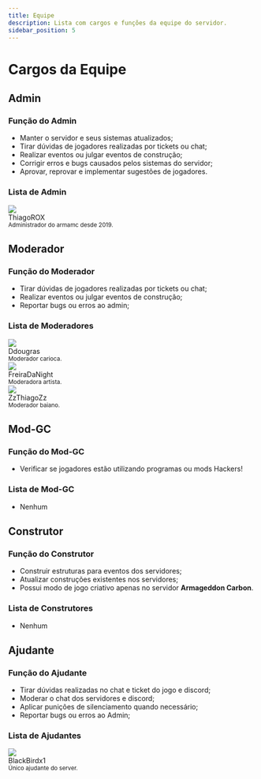 ```yaml
---
title: Equipe
description: Lista com cargos e funções da equipe do servidor.
sidebar_position: 5
---
```


# Cargos da Equipe

## Admin

### Função do Admin
* Manter o servidor e seus sistemas atualizados;
* Tirar dúvidas de jogadores realizadas por tickets ou chat;
* Realizar eventos ou julgar eventos de construção;
* Corrigir erros e bugs causados pelos sistemas do servidor;
* Aprovar, reprovar e implementar sugestões de jogadores.

### Lista de Admin

<div class="avatar" style={{margin: 10}}>
  <img
    class="avatar__photo avatar__photo--lg"
    src="http://cravatar.eu/head/ThiagoROX/64.png" />
  <div class="avatar__intro">
    <div class="avatar__name">ThiagoROX</div>
    <small class="avatar__subtitle">
      Administrador do armamc desde 2019.
    </small>
  </div>
</div>

## Moderador

### Função do Moderador
* Tirar dúvidas de jogadores realizadas por tickets ou chat;
* Realizar eventos ou julgar eventos de construção;
* Reportar bugs ou erros ao admin;

### Lista de Moderadores

<div class="avatar" style={{margin: 10}}>
  <img
    class="avatar__photo avatar__photo--lg"
    src="http://cravatar.eu/head/Ddougras/64.png" />
  <div class="avatar__intro">
    <div class="avatar__name">Ddougras</div>
    <small class="avatar__subtitle">
      Moderador carioca.
    </small>
  </div>
</div>
<div class="avatar" style={{margin: 10}}>
  <img
    class="avatar__photo avatar__photo--lg"
    src="http://cravatar.eu/head/FreiraDaNight/64.png" />
  <div class="avatar__intro">
    <div class="avatar__name">FreiraDaNight</div>
    <small class="avatar__subtitle">
      Moderadora artista.
    </small>
  </div>
</div>
<div class="avatar" style={{margin: 10}}>
  <img
    class="avatar__photo avatar__photo--lg"
    src="http://cravatar.eu/head/ZzThiagoZz/64.png" />
  <div class="avatar__intro">
    <div class="avatar__name">ZzThiagoZz</div>
    <small class="avatar__subtitle">
      Moderador baiano.
    </small>
  </div>
</div>

## Mod-GC

### Função do Mod-GC
* Verificar se jogadores estão utilizando programas ou mods Hackers!

### Lista de Mod-GC
* Nenhum

## Construtor

### Função do Construtor
* Construir estruturas para eventos dos servidores;
* Atualizar construções existentes nos servidores;
* Possui modo de jogo criativo apenas no servidor **Armageddon Carbon**.

### Lista de Construtores
* Nenhum

## Ajudante

### Função do Ajudante
* Tirar dúvidas realizadas no chat e ticket do jogo e discord;
* Moderar o chat dos servidores e discord;
* Aplicar punições de silenciamento quando necessário;
* Reportar bugs ou erros ao Admin;

### Lista de Ajudantes

<div class="avatar" style={{margin: 10}}>
  <img
    class="avatar__photo avatar__photo--lg"
    src="http://cravatar.eu/head/BlackBirdx1/64.png" />
  <div class="avatar__intro">
    <div class="avatar__name">BlackBirdx1</div>
    <small class="avatar__subtitle">
      Único ajudante do server.
    </small>
  </div>
</div>
